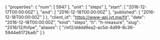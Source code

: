 {
  "properties": {
    "num": [
      5947
    ],
    "unit": [
      "steps"
    ],
    "start": [
      "2016-12-17T00:00:00Z"
    ],
    "end": [
      "2016-12-18T00:00:00Z"
    ],
    "published": [
      "2016-12-18T00:00:00Z"
    ]
  },
  "client_id": "https://www-api.jvt.me/fit",
  "date": "2016-12-18T00:00:00Z",
  "kind": "steps",
  "h": "h-measure",
  "slug": "2016/12/fnfpe",
  "aliases": [
    "/mf2/dddd9ea2-ac5d-4d99-8c36-5944e6172ba6/"
  ]
}
